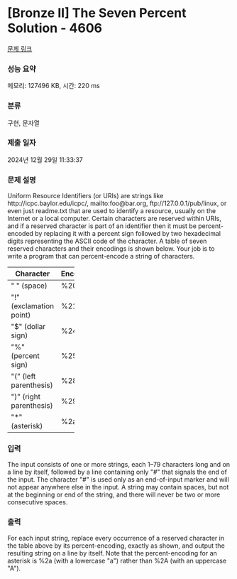 # [Bronze II] The Seven Percent Solution - 4606 

[문제 링크](https://www.acmicpc.net/problem/4606) 

### 성능 요약

메모리: 127496 KB, 시간: 220 ms

### 분류

구현, 문자열

### 제출 일자

2024년 12월 29일 11:33:37

### 문제 설명

<p style="user-select: auto !important;">Uniform Resource Identifiers (or URIs) are strings like http://icpc.baylor.edu/icpc/, mailto:foo@bar.org, ftp://127.0.0.1/pub/linux, or even just readme.txt that are used to identify a resource, usually on the Internet or a local computer. Certain characters are reserved within URIs, and if a reserved character is part of an identifier then it must be percent-encoded by replacing it with a percent sign followed by two hexadecimal digits representing the ASCII code of the character. A table of seven reserved characters and their encodings is shown below. Your job is to write a program that can percent-encode a string of characters.</p>

<table class="table table-bordered" style="width: 30%; user-select: auto !important;">
	<thead style="user-select: auto !important;">
		<tr style="user-select: auto !important;">
			<th style="user-select: auto !important;">Character</th>
			<th style="user-select: auto !important;">Encoding</th>
		</tr>
	</thead>
	<tbody style="user-select: auto !important;">
		<tr style="user-select: auto !important;">
			<td style="user-select: auto !important;">" " (space)</td>
			<td style="user-select: auto !important;">%20</td>
		</tr>
		<tr style="user-select: auto !important;">
			<td style="user-select: auto !important;">"!" (exclamation point)</td>
			<td style="user-select: auto !important;">%21</td>
		</tr>
		<tr style="user-select: auto !important;">
			<td style="user-select: auto !important;">"<span style="user-select: auto !important;">$</span>" (dollar sign)</td>
			<td style="user-select: auto !important;">%24</td>
		</tr>
		<tr style="user-select: auto !important;">
			<td style="user-select: auto !important;">"%" (percent sign)</td>
			<td style="user-select: auto !important;">%25</td>
		</tr>
		<tr style="user-select: auto !important;">
			<td style="user-select: auto !important;">"(" (left parenthesis)</td>
			<td style="user-select: auto !important;">%28</td>
		</tr>
		<tr style="user-select: auto !important;">
			<td style="user-select: auto !important;">")" (right parenthesis)</td>
			<td style="user-select: auto !important;">%29</td>
		</tr>
		<tr style="user-select: auto !important;">
			<td style="user-select: auto !important;">"*" (asterisk)</td>
			<td style="user-select: auto !important;">%2a</td>
		</tr>
	</tbody>
</table>

### 입력 

 <p style="user-select: auto !important;">The input consists of one or more strings, each 1–79 characters long and on a line by itself, followed by a line containing only "#" that signals the end of the input. The character "#" is used only as an end-of-input marker and will not appear anywhere else in the input. A string may contain spaces, but not at the beginning or end of the string, and there will never be two or more consecutive spaces.</p>

### 출력 

 <p style="user-select: auto !important;">For each input string, replace every occurrence of a reserved character in the table above by its percent-encoding, exactly as shown, and output the resulting string on a line by itself. Note that the percent-encoding for an asterisk is %2a (with a lowercase "a") rather than %2A (with an uppercase "A").</p>

